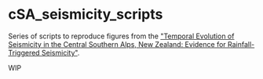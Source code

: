# cSA_seismicity_scripts
Series of scripts to reproduce figures from the ["Temporal Evolution of Seismicity in the Central Southern Alps, New Zealand: Evidence for Rainfall-Triggered Seismicity"](https://doi.org/10.1029/2025GC012317).


WIP
